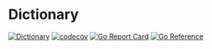# Dictionary

[![Dictionary](https://github.com/kmulvey/dictionary/actions/workflows/release_build.yml/badge.svg)](https://github.com/kmulvey/realesrgan-scheduler/actions/workflows/release_build.yml) [![codecov](https://codecov.io/gh/kmulvey/dictionary/branch/main/graph/badge.svg?token=XpJ5kCJzsn)](https://codecov.io/gh/kmulvey/dictionary) [![Go Report Card](https://goreportcard.com/badge/github.com/kmulvey/dictionary)](https://goreportcard.com/report/github.com/kmulvey/dictionary) [![Go Reference](https://pkg.go.dev/badge/github.com/kmulvey/dictionary.svg)](https://pkg.go.dev/github.com/kmulvey/dictionary)
